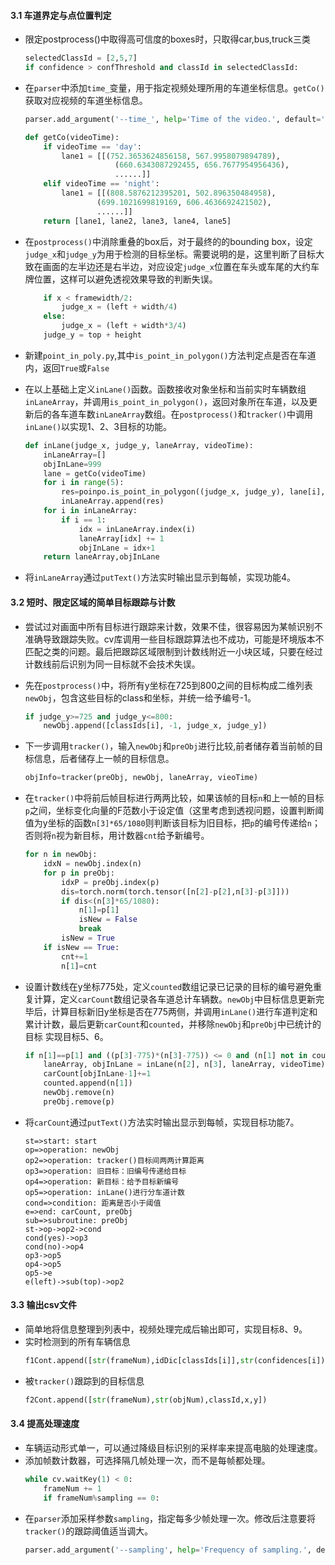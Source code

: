 #### 3.1 车道界定与点位置判定
+ 限定postprocess()中取得高可信度的boxes时，只取得car,bus,truck三类

    ```python
    selectedClassId = [2,5,7]
    if confidence > confThreshold and classId in selectedClassId:
    ```

+ 在`parser`中添加`time_`变量，用于指定视频处理所用的车道坐标信息。`getCo()`获取对应视频的车道坐标信息。
    ```python
    parser.add_argument('--time_', help='Time of the video.', default='day')
    ```

    ```python
    def getCo(videoTime):
        if videoTime == 'day':
            lane1 = [[(752.3653624856158, 567.9958079894789), 
                        (660.6343087292455, 656.7677954956436), 
                        ......]]
        elif videoTime == 'night':
            lane1 = [[(808.5876212395201, 502.896350484958),
                    (699.1021699819169, 606.4636692421502),
                    ......]]
        return [lane1, lane2, lane3, lane4, lane5]
    ```
+ 在`postprocess()`中消除重叠的box后，对于最终的的bounding box，设定`judge_x`和`judge_y`为用于检测的目标坐标。需要说明的是，这里判断了目标大致在画面的左半边还是右半边，对应设定`judge_x`位置在车头或车尾的大约车牌位置，这样可以避免透视效果导致的判断失误。
    ```python
        if x < framewidth/2:
            judge_x = (left + width/4)
        else:
            judge_x = (left + width*3/4)
        judge_y = top + height
    ```
+ 新建`point_in_poly.py`,其中`is_point_in_polygon()`方法判定点是否在车道内，返回`True`或`False`
+ 在以上基础上定义`inLane()`函数。函数接收对象坐标和当前实时车辆数组`inLaneArray`，并调用`is_point_in_polygon()`，返回对象所在车道，以及更新后的各车道车数`inLaneArray`数组。在`postprocess()`和`tracker()`中调用`inLane()`以实现1、2、3目标的功能。
    ```python
    def inLane(judge_x, judge_y, laneArray, videoTime):
        inLaneArray=[]
        objInLane=999
        lane = getCo(videoTime)
        for i in range(5):
            res=poinpo.is_point_in_polygon((judge_x, judge_y), lane[i], False)
            inLaneArray.append(res)
        for i in inLaneArray:
            if i == 1:
                idx = inLaneArray.index(i)
                laneArray[idx] += 1
                objInLane = idx+1
        return laneArray,objInLane
    ```
+ 将`inLaneArray`通过`putText()`方法实时输出显示到每帧，实现功能4。

#### 3.2 短时、限定区域的简单目标跟踪与计数
+ 尝试过对画面中所有目标进行跟踪来计数，效果不佳，很容易因为某帧识别不准确导致跟踪失败。cv库调用一些目标跟踪算法也不成功，可能是环境版本不匹配之类的问题。最后把跟踪区域限制到计数线附近一小块区域，只要在经过计数线前后识别为同一目标就不会技术失误。
+ 先在`postprocess()`中，将所有y坐标在725到800之间的目标构成二维列表`newObj`，包含这些目标的class和坐标，并统一给予编号-1。
    ```python
    if judge_y>=725 and judge_y<=800:
        newObj.append([classIds[i], -1, judge_x, judge_y])
    ```
+ 下一步调用`tracker()`，输入`newObj`和`preObj`进行比较,前者储存着当前帧的目标信息，后者储存上一帧的目标信息。
    ```python
    objInfo=tracker(preObj, newObj, laneArray, vieoTime)
    ```
+ 在`tracker()`中将前后帧目标进行两两比较，如果该帧的目标`n`和上一帧的目标`p`之间，坐标变化向量的F范数小于设定值（这里考虑到透视问题，设置判断阈值为y坐标的函数`n[3]*65/1080`则判断该目标为旧目标，把`p`的编号传递给`n`；否则将`n`视为新目标，用计数器`cnt`给予新编号。
    ```python 
    for n in newObj:
        idxN = newObj.index(n)
        for p in preObj:
            idxP = preObj.index(p)
            dis=torch.norm(torch.tensor([n[2]-p[2],n[3]-p[3]]))
            if dis<(n[3]*65/1080):
                n[1]=p[1]
                isNew = False
                break
            isNew = True
        if isNew == True:
            cnt+=1
            n[1]=cnt
    ```
+ 设置计数线在y坐标775处，定义`counted`数组记录已记录的目标的编号避免重复计算，定义`carCount`数组记录各车道总计车辆数。`newObj`中目标信息更新完毕后，计算目标新旧y坐标是否在775两侧，并调用`inLane()`进行车道判定和累计计数，最后更新`carCount`和`counted`，并移除`newObj`和`preObj`中已统计的目标 实现目标5、6。
    ```python
    if n[1]==p[1] and ((p[3]-775)*(n[3]-775)) <= 0 and (n[1] not in counted)：
        laneArray, objInLane = inLane(n[2], n[3], laneArray, videoTime)
        carCount[objInLane-1]+=1
        counted.append(n[1])
        newObj.remove(n)
        preObj.remove(p)
    ```
+ 将`carCount`通过`putText()`方法实时输出显示到每帧，实现目标功能7。
  
    ```flow
    st=>start: start
    op=>operation: newObj
    op2=>operation: tracker()目标间两两计算距离
    op3=>operation: 旧目标：旧编号传递给目标
    op4=>operation: 新目标：给予目标新编号
    op5=>operation: inLane()进行分车道计数
    cond=>condition: 距离是否小于阈值
    e=>end: carCount, preObj
    sub=>subroutine: preObj
    st->op->op2->cond
    cond(yes)->op3
    cond(no)->op4
    op3->op5
    op4->op5
    op5->e
    e(left)->sub(top)->op2
    ```
#### 3.3 输出csv文件
+ 简单地将信息整理到列表中，视频处理完成后输出即可，实现目标8、9。
+ 实时检测到的所有车辆信息
    ```python
    f1Cont.append([str(frameNum),idDic[classIds[i]],str(confidences[i]),'('+str(left)+','+str(top)+')','('+str(left+width)+','+str(judge_y)+')'])
    ```
+ 被`tracker()`跟踪到的目标信息
    ```python
    f2Cont.append([str(frameNum),str(objNum),classId,x,y])
    ```
#### 3.4 提高处理速度
+ 车辆运动形式单一，可以通过降级目标识别的采样率来提高电脑的处理速度。
+ 添加帧数计数器，可选择隔几帧处理一次，而不是每帧都处理。
    ```python
    while cv.waitKey(1) < 0:
        frameNum += 1
        if frameNum%sampling == 0:
    ```
+ 在`parser`添加采样参数`sampling`，指定每多少帧处理一次。修改后注意要将`tracker()`的跟踪阈值适当调大。
    ```python
    parser.add_argument('--sampling', help='Frequency of sampling.', default=1)
    ```